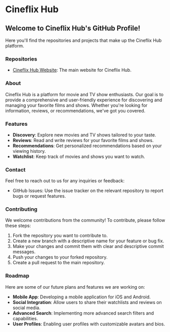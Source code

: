 # Cineflix Hub

## Welcome to Cineflix Hub's GitHub Profile!
Here you'll find the repositories and projects that make up the Cineflix Hub platform.

### Repositories
- [Cineflix Hub Website](https://Cineflix-Hub.github.io): The main website for Cineflix Hub.

### About
Cineflix Hub is a platform for movie and TV show enthusiasts. Our goal is to provide a comprehensive and user-friendly experience for discovering and managing your favorite films and shows. Whether you're looking for information, reviews, or recommendations, we've got you covered.

### Features
- **Discovery**: Explore new movies and TV shows tailored to your taste.
- **Reviews**: Read and write reviews for your favorite films and shows.
- **Recommendations**: Get personalized recommendations based on your viewing history.
- **Watchlist**: Keep track of movies and shows you want to watch.

### Contact
Feel free to reach out to us for any inquiries or feedback:
- GitHub Issues: Use the issue tracker on the relevant repository to report bugs or request features.

### Contributing
We welcome contributions from the community! To contribute, please follow these steps:

1. Fork the repository you want to contribute to.
2. Create a new branch with a descriptive name for your feature or bug fix.
3. Make your changes and commit them with clear and descriptive commit messages.
4. Push your changes to your forked repository.
5. Create a pull request to the main repository.

### Roadmap
Here are some of our future plans and features we are working on:
- **Mobile App**: Developing a mobile application for iOS and Android.
- **Social Integration**: Allow users to share their watchlists and reviews on social media.
- **Advanced Search**: Implementing more advanced search filters and capabilities.
- **User Profiles**: Enabling user profiles with customizable avatars and bios.

